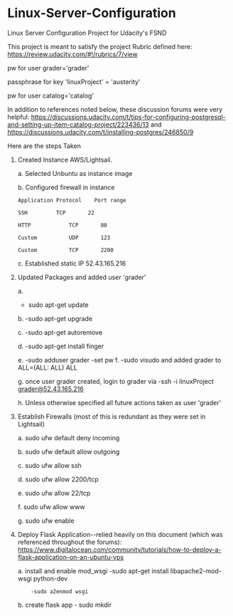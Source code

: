 # Linux-Server-Configuration
Linux Server Configuration Project for Udacity's FSND

This project is meant to satisfy the project Rubric defined here:  https://review.udacity.com/#!/rubrics/7/view

pw for user grader='grader'

passphrase for key 'linuxProject' = 'austerity'

pw for user catalog='catalog'

In addition to references noted below, these discussion forums were very helpful:  https://discussions.udacity.com/t/tips-for-configuring-postgresql-and-setting-up-item-catalog-project/223436/13 and https://discussions.udacity.com/t/installing-postgres/246850/9

Here are the steps Taken
1.  Created Instance AWS/Lightsail.

    a.  Selected Unbuntu as instance image

    b.  Configured firewall in instance
    
        Application	Protocol	Port range	
    
        SSH	        TCP	      22	
        
        HTTP	        TCP	      80	
        
        Custom	        UDP	      123	
        
        Custom	        TCP	      2200	
  
    c.  Established static IP 52.43.165.216

2.  Updated Packages and added user 'grader'

    a.      
    - sudo apt-get update
    
    b.      -sudo apt-get upgrade
    
    c.      -sudo apt-get autoremove
    
    d.      -sudo apt-get install finger
    
    e.      -sudo adduser grader
                -set pw
    f.      -sudo visudo and added grader to ALL=(ALL: ALL) ALL
    
    g.  once user grader created, login to grader via -ssh -i linuxProject grader@52.43.165.216
    
    h.  Unless otherwise specified all future actions taken as user 'grader'
    
3.  Establish Firewalls (most of this is redundant as they were set in Lightsail)

    a.  sudo ufw default deny incoming
    
    b.  sudo ufw default allow outgoing
    
    c.  sudo ufw allow ssh
    
    d.  sudo ufw allow 2200/tcp
    
    e.  sudo ufw allow 22/tcp
    
    f.  sudo ufw allow www
    
    g.  sudo ufw enable
    
4.  Deploy Flask Application--relied heavily on this document (which was referenced throughout the forums):  https://www.digitalocean.com/community/tutorials/how-to-deploy-a-flask-application-on-an-ubuntu-vps

    a.  install and enable mod_wsgi
            -sudo apt-get install libapache2-mod-wsgi python-dev
            
            -sudo a2enmod wsgi 
            
    b.  create flask app
            - sudo mkdir 
    
    


